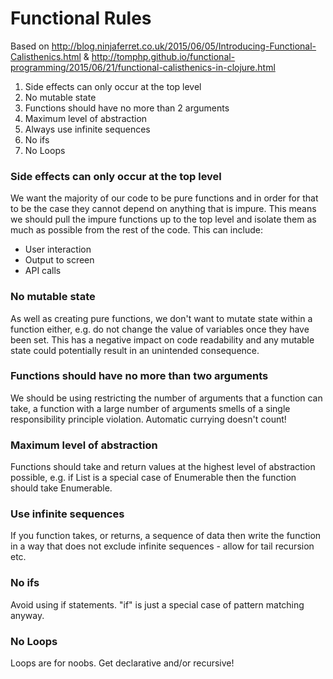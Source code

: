 # Functional Rules

Based on http://blog.ninjaferret.co.uk/2015/06/05/Introducing-Functional-Calisthenics.html & http://tomphp.github.io/functional-programming/2015/06/21/functional-calisthenics-in-clojure.html

1. Side effects can only occur at the top level
2. No mutable state
3. Functions should have no more than 2 arguments
4. Maximum level of abstraction
5. Always use infinite sequences
6. No ifs
7. No Loops

### Side effects can only occur at the top level

We want the majority of our code to be pure functions and in order for that to be the case they cannot depend on anything that is impure. This means we should pull the impure functions up to the top level and isolate them as much as possible from the rest of the code. This can include:

* User interaction
* Output to screen
* API calls

### No mutable state

As well as creating pure functions, we don't want to mutate state within a function either, e.g. do not change the value of variables once they have been set.  This has a negative impact on code readability and any mutable state could potentially result in an unintended consequence.

### Functions should have no more than two arguments

We should be using restricting the number of arguments that a function can take, a function with a large number of arguments smells of a single responsibility principle violation. Automatic currying doesn't count!

### Maximum level of abstraction

Functions should take and return values at the highest level of abstraction possible, e.g. if List is a special case of Enumerable then the function should take Enumerable.

### Use infinite sequences

If you function takes, or returns, a sequence of data then write the function in a way that does not exclude infinite sequences - allow for tail recursion etc.

### No ifs

Avoid using if statements.  "if" is just a special case of pattern matching anyway.

### No Loops

Loops are for noobs.  Get declarative and/or recursive!
